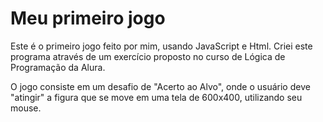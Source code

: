 # Meu primeiro jogo
Este é o primeiro jogo feito por mim, usando JavaScript e Html. Criei este programa através de um exercício proposto no curso de Lógica de Programação da Alura. 

O jogo consiste em um desafio de "Acerto ao Alvo", onde o usuário deve "atingir" a figura que se move em uma tela de 600x400, utilizando seu mouse.
